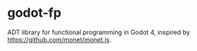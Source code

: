 # godot-fp
ADT library for functional programming in Godot 4, inspired by https://github.com/monet/monet.js.

